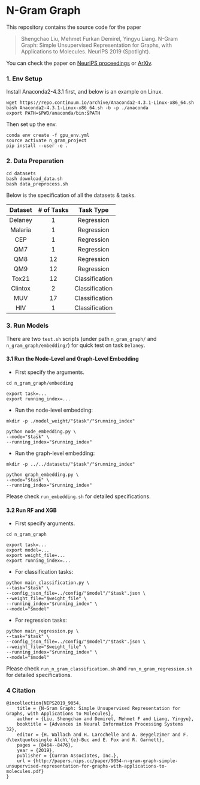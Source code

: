 # N-Gram Graph

This repository contains the source code for the paper
> Shengchao Liu, Mehmet Furkan Demirel, Yingyu Liang. N-Gram Graph: Simple Unsupervised Representation for Graphs, with Applications to Molecules. NeurIPS 2019 (Spotlight).

You can check the paper on  [NeurIPS proceedings](https://papers.nips.cc/paper/9054-n-gram-graph-simple-unsupervised-representation-for-graphs-with-applications-to-molecules) or [ArXiv](https://arxiv.org/abs/1806.09206).

### 1. Env Setup
Install Anaconda2-4.3.1 first, and below is an example on Linux.
```
wget https://repo.continuum.io/archive/Anaconda2-4.3.1-Linux-x86_64.sh
bash Anaconda2-4.3.1-Linux-x86_64.sh -b -p ./anaconda
export PATH=$PWD/anaconda/bin:$PATH
```

Then set up the env.
```
conda env create -f gpu_env.yml
source activate n_gram_project
pip install --user -e .
```

### 2. Data Preparation
```
cd datasets
bash download_data.sh
bash data_preprocess.sh
```

Below is the specification of all the datasets & tasks.

| Dataset | # of Tasks | Task Type |
| :---: | :---: | :---: |
| Delaney | 1 | Regression |
| Malaria | 1 | Regression |
| CEP | 1 | Regression |
| QM7 | 1 | Regression |
| QM8 | 12 | Regression |
| QM9 | 12 | Regression |
| Tox21 | 12 | Classification |
| Clintox | 2 | Classification |
| MUV | 17 | Classification |
| HIV | 1 | Classification |

### 3. Run Models

There are two `test.sh` scripts (under path `n_gram_graph/` and `n_gram_graph/embedding/`) for quick test on task `Delaney`.

#### 3.1 Run the Node-Level and Graph-Level Embedding

+ First specify the arguments.
```
cd n_gram_graph/embedding

export task=...
export running_index=...
```

+ Run the node-level embedding:
```
mkdir -p ./model_weight/"$task"/"$running_index"

python node_embedding.py \
--mode="$task" \
--running_index="$running_index"
```

+ Run the graph-level embedding:
```
mkdir -p ../../datasets/"$task"/"$running_index"

python graph_embedding.py \
--mode="$task" \
--running_index="$running_index"
```

Please check `run_embedding.sh` for detailed specifications.

#### 3.2 Run RF and XGB

+ First specify arguments.
```
cd n_gram_graph

export task=...
export model=...
export weight_file=...
export running_index=...
```

+ For classification tasks:
```
python main_classification.py \
--task="$task" \
--config_json_file=../config/"$model"/"$task".json \
--weight_file="$weight_file" \
--running_index="$running_index" \
--model="$model" 
```

+ For regression tasks:
```
python main_regression.py \
--task="$task" \
--config_json_file=../config/"$model"/"$task".json \
--weight_file="$weight_file" \
--running_index="$running_index" \
--model="$model" 
```

Please check `run_n_gram_classification.sh` and `run_n_gram_regression.sh` for detailed specifications.

### 4 Citation

```
@incollection{NIPS2019_9054,
    title = {N-Gram Graph: Simple Unsupervised Representation for Graphs, with Applications to Molecules},
    author = {Liu, Shengchao and Demirel, Mehmet F and Liang, Yingyu},
    booktitle = {Advances in Neural Information Processing Systems 32},
    editor = {H. Wallach and H. Larochelle and A. Beygelzimer and F. d\textquotesingle Alch\'{e}-Buc and E. Fox and R. Garnett},
    pages = {8464--8476},
    year = {2019},
    publisher = {Curran Associates, Inc.},
    url = {http://papers.nips.cc/paper/9054-n-gram-graph-simple-unsupervised-representation-for-graphs-with-applications-to-molecules.pdf}
}

```
